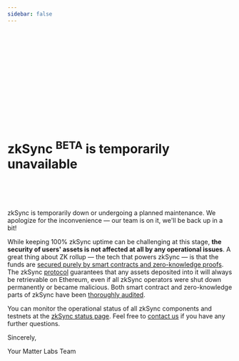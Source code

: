 ```yaml
---
sidebar: false
---
```


<br>
<br>
<br>
<br>
<br>
<br>
<br>
<br>
<br>
<br>
<br>
<br>

# zkSync <sup>BETA</sup> is temporarily unavailable

<br>
<br>
<br>

zkSync is temporarily down or undergoing a planned maintenance. We apologize for the inconvenience — our team is on it,
we'll be back up in a bit!

While keeping 100% zkSync uptime can be challenging at this stage, **the security of users' assets is not affected at
all by any operational issues**. A great thing about ZK rollup — the tech that powers zkSync — is that the funds are
[secured purely by smart contracts and zero-knowledge proofs](https://zksync.io/faq/security.html). The zkSync
[protocol](https://github.com/matter-labs/zksync/blob/master/docs/protocol.md) guarantees that any assets deposited into
it will always be retrievable on Ethereum, even if all zkSync operators were shut down permanently or became malicious.
Both smart contract and zero-knowledge parts of zkSync have been [thoroughly audited](/updates/security-audits.md).

You can monitor the operational status of all zkSync components and testnets at the
[zkSync status page](https://uptime.com/s/zksync). Feel free to [contact us](https://zksync.io/contact.html) if you have
any further questions.

Sincerely,

Your Matter Labs Team

